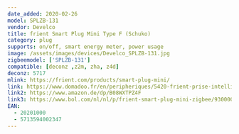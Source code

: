 ```yaml
---
date_added: 2020-02-26
model: SPLZB-131
vendor: Develco
title: frient Smart Plug Mini Type F (Schuko)
category: plug
supports: on/off, smart energy meter, power usage
image: /assets/images/devices/Develco_SPLZB-131.jpg
zigbeemodel: ['SPLZB-131']
compatible: [deconz ,z2m, zha, z4d]
deconz: 5717
mlink: https://frient.com/products/smart-plug-mini/
link: https://www.domadoo.fr/en/peripheriques/5420-frient-prise-intelligente-mini-avec-mesure-de-consommation-zigbee-ha-version-schuko-5713594002347.html
link2: https://www.amazon.de/dp/B08WXTPZ4F
link3: https://www.bol.com/nl/nl/p/frient-smart-plug-mini-zigbee/9300000017202240/
EAN: 
  - 20201000
  - 5713594002347
---
```


